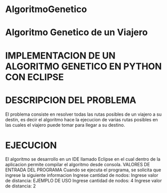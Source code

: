 # AlgoritmoGenetico
# Algoritmo Genetico de un Viajero
# IMPLEMENTACION DE UN ALGORITMO GENETICO EN PYTHON CON ECLIPSE
# DESCRIPCION DEL PROBLEMA
El problema consiste en resolver todas las rutas posibles de un viajero a su destin,
es decir el algoritmo hace la ejecucion de varias rutas posibles  en las cuales el viajero 
puede tomar para llegar a su destino. 
# EJECUCION
El algoritmo se desarrollo en un IDE llamado Eclipse en el cual dentro de la aplicacion permite compilar 
el algoritmo  desde consola.
VALORES DE ENTRADA DEL PROGRAMA
Cuando se ejecuta el programa, se solicita que  ingrese la siguiente informacion
Ingrese cantidad de nodos:
Ingrese valor de  distancia:
EJEMPLO DE USO
Ingrese cantidad de nodos: 4
Ingrese valor de distancia: 2
